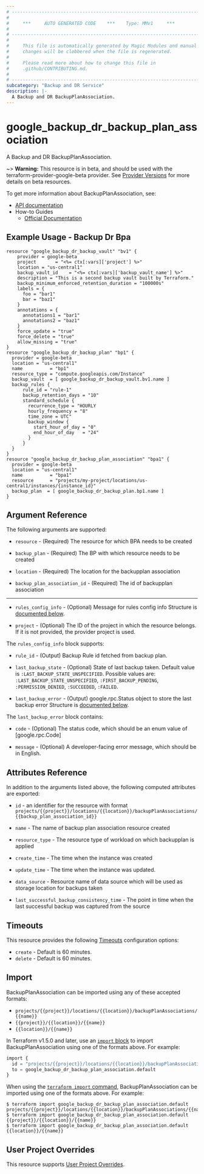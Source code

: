 ```yaml
---
# ----------------------------------------------------------------------------
#
#     ***     AUTO GENERATED CODE    ***    Type: MMv1     ***
#
# ----------------------------------------------------------------------------
#
#     This file is automatically generated by Magic Modules and manual
#     changes will be clobbered when the file is regenerated.
#
#     Please read more about how to change this file in
#     .github/CONTRIBUTING.md.
#
# ----------------------------------------------------------------------------
subcategory: "Backup and DR Service"
description: |-
  A Backup and DR BackupPlanAssociation.
---
```


# google_backup_dr_backup_plan_association

A Backup and DR BackupPlanAssociation.

~> **Warning:** This resource is in beta, and should be used with the terraform-provider-google-beta provider.
See [Provider Versions](https://terraform.io/docs/providers/google/guides/provider_versions.html) for more details on beta resources.

To get more information about BackupPlanAssociation, see:

* [API documentation](https://cloud.google.com/backup-disaster-recovery/docs/reference/rest)
* How-to Guides
    * [Official Documentation](https://cloud.google.com/backup-disaster-recovery/docs)

## Example Usage - Backup Dr Bpa


```hcl
resource "google_backup_dr_backup_vault" "bv1" {
    provider = google-beta
    project       = "<%= ctx[:vars]['project'] %>"
    location = "us-central1"
    backup_vault_id    = "<%= ctx[:vars]['backup_vault_name'] %>"
    description = "This is a second backup vault built by Terraform."
    backup_minimum_enforced_retention_duration = "100000s"
    labels = {
      foo = "bar1"
      bar = "baz1"
    }
    annotations = {
      annotations1 = "bar1"
      annotations2 = "baz1"
    }
    force_update = "true"
    force_delete = "true"
    allow_missing = "true" 
}
resource "google_backup_dr_backup_plan" "bp1" {
  provider = google-beta
  location = "us-central1"
  name          = "bp1"
  resource_type = "compute.googleapis.com/Instance"
  backup_vault  = [ google_backup_dr_backup_vault.bv1.name ]
  backup_rules {
      rule_id = "rule-1"
      backup_retention_days = "10"
      standard_schedule {
        recurrence_type = "HOURLY
        hourly_frequency = "8"
        time_zone = UTC"
        backup_window {
          start_hour_of_day = "0"
          end_hour_of_day   = "24"
        }
      }
  }
}
resource "google_backup_dr_backup_plan_association" "bpa1" {
  provider = google-beta
  location = "us-central1"
  name          = "bpa1"
  resource      = "projects/my-project/locations/us-central1/instances/{instance_id}"
  backup_plan  = [ google_backup_dr_backup_plan.bp1.name ]
}
```

## Argument Reference

The following arguments are supported:


* `resource` -
  (Required)
  The resource for which BPA needs to be created

* `backup_plan` -
  (Required)
  The BP with which resource needs to be created

* `location` -
  (Required)
  The location for the backupplan association

* `backup_plan_association_id` -
  (Required)
  The id of backupplan association


- - -


* `rules_config_info` -
  (Optional)
  Message for rules config info
  Structure is [documented below](#nested_rules_config_info).

* `project` - (Optional) The ID of the project in which the resource belongs.
    If it is not provided, the provider project is used.


<a name="nested_rules_config_info"></a>The `rules_config_info` block supports:

* `rule_id` -
  (Output)
  Backup Rule id fetched from backup plan.

* `last_backup_state` -
  (Optional)
  State of last backup taken.
  Default value is `:LAST_BACKUP_STATE_UNSPECIFIED`.
  Possible values are: `:LAST_BACKUP_STATE_UNSPECIFIED`, `:FIRST_BACKUP_PENDING`, `:PERMISSION_DENIED`, `:SUCCEEDED`, `:FAILED`.

* `last_backup_error` -
  (Output)
  google.rpc.Status object to store the last backup error
  Structure is [documented below](#nested_last_backup_error).


<a name="nested_last_backup_error"></a>The `last_backup_error` block contains:

* `code` -
  (Optional)
  The status code, which should be an enum value of [google.rpc.Code]

* `message` -
  (Optional)
  A developer-facing error message, which should be in English.

## Attributes Reference

In addition to the arguments listed above, the following computed attributes are exported:

* `id` - an identifier for the resource with format `projects/{{project}}/locations/{{location}}/backupPlanAssociations/{{backup_plan_association_id}}`

* `name` -
  The name of backup plan association resource created

* `resource_type` -
  The resource type of workload on which backupplan is applied

* `create_time` -
  The time when the instance was created

* `update_time` -
  The time when the instance was updated.

* `data_source` -
  Resource name of data source which will be used as storage location for backups taken

* `last_successful_backup_consistency_time` -
  The point in time when the last successful backup was captured from the source


## Timeouts

This resource provides the following
[Timeouts](https://developer.hashicorp.com/terraform/plugin/sdkv2/resources/retries-and-customizable-timeouts) configuration options:

- `create` - Default is 60 minutes.
- `delete` - Default is 60 minutes.

## Import


BackupPlanAssociation can be imported using any of these accepted formats:

* `projects/{{project}}/locations/{{location}}/backupPlanAssociations/{{name}}`
* `{{project}}/{{location}}/{{name}}`
* `{{location}}/{{name}}`


In Terraform v1.5.0 and later, use an [`import` block](https://developer.hashicorp.com/terraform/language/import) to import BackupPlanAssociation using one of the formats above. For example:

```tf
import {
  id = "projects/{{project}}/locations/{{location}}/backupPlanAssociations/{{name}}"
  to = google_backup_dr_backup_plan_association.default
}
```

When using the [`terraform import` command](https://developer.hashicorp.com/terraform/cli/commands/import), BackupPlanAssociation can be imported using one of the formats above. For example:

```
$ terraform import google_backup_dr_backup_plan_association.default projects/{{project}}/locations/{{location}}/backupPlanAssociations/{{name}}
$ terraform import google_backup_dr_backup_plan_association.default {{project}}/{{location}}/{{name}}
$ terraform import google_backup_dr_backup_plan_association.default {{location}}/{{name}}
```

## User Project Overrides

This resource supports [User Project Overrides](https://registry.terraform.io/providers/hashicorp/google/latest/docs/guides/provider_reference#user_project_override).
